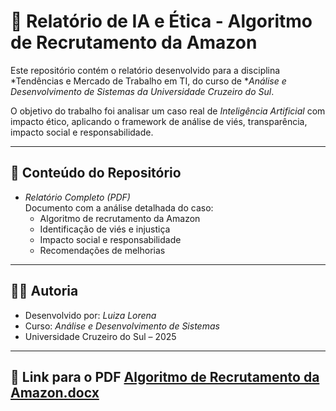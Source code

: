 # 📄 Relatório de IA e Ética - Algoritmo de Recrutamento da Amazon

Este repositório contém o relatório desenvolvido para a disciplina *Tendências e Mercado de Trabalho em TI, do curso de **Análise e Desenvolvimento de Sistemas da Universidade Cruzeiro do Sul*.  

O objetivo do trabalho foi analisar um caso real de *Inteligência Artificial* com impacto ético, aplicando o framework de análise de viés, transparência, impacto social e responsabilidade.

---

## 🧩 Conteúdo do Repositório

- *Relatório Completo (PDF)*  
  Documento com a análise detalhada do caso:
  - Algoritmo de recrutamento da Amazon
  - Identificação de viés e injustiça
  - Impacto social e responsabilidade
  - Recomendações de melhorias

---

## 👩‍💻 Autoria

- Desenvolvido por: *Luiza Lorena*  
- Curso: *Análise e Desenvolvimento de Sistemas*  
- Universidade Cruzeiro do Sul – 2025  

---

## 🔗 Link para o PDF [Algoritmo de Recrutamento da Amazon.docx](https://github.com/user-attachments/files/22321108/Algoritmo.de.Recrutamento.da.Amazon.docx)

